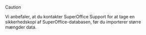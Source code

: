 <!-- markdownlint-disable-file MD041 -->
> [!CAUTION]
> Vi anbefaler, at du kontakter SuperOffice Support for at tage en sikkerhedskopi af SuperOffice-databasen, før du importerer større mængder data.
